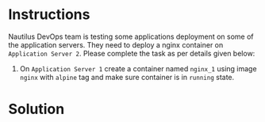 # Instructions

Nautilus DevOps team is testing some applications deployment on some 
of the application servers. They need to deploy a nginx container on `Application Server 2`. Please complete the task as per details given below:

1. On `Application Server 1` create a container named `nginx_1` using image `nginx` with `alpine` tag and make sure container is in `running` state.

# Solution
